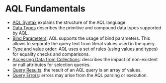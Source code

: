 AQL Fundamentals
================


* [AQL Syntax](Syntax.md) explains the structure of the AQL language.
* [Data Types](DataTypes.md) describes the primitive and compound data types supported by AQL.
* [Bind Parameters](BindParameters.md): AQL supports the usage of bind parameters. This allows to separate the query text from literal values used in the query. 
* [Type and value order](TypeValueOrder.md): AQL uses a set of rules (using values and types) for  equality checks and comparisons. 
* [Accessing Data from Collections](DocumentData.md): describes the impact of non-existent or null attributes for selection queries. 
* [Query Results](QueryResults.md): the result of an AQL query is an array of values. 
* [Query Errors](QueryErrors.md): errors may arise from the AQL parsing or execution. 

